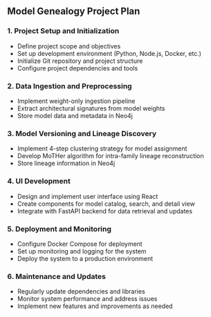 ## Model Genealogy Project Plan

### 1. Project Setup and Initialization
- Define project scope and objectives
- Set up development environment (Python, Node.js, Docker, etc.)
- Initialize Git repository and project structure
- Configure project dependencies and tools

### 2. Data Ingestion and Preprocessing
- Implement weight-only ingestion pipeline
- Extract architectural signatures from model weights
- Store model data and metadata in Neo4j

### 3. Model Versioning and Lineage Discovery
- Implement 4-step clustering strategy for model assignment
- Develop MoTHer algorithm for intra-family lineage reconstruction
- Store lineage information in Neo4j

### 4. UI Development
- Design and implement user interface using React
- Create components for model catalog, search, and detail view
- Integrate with FastAPI backend for data retrieval and updates

### 5. Deployment and Monitoring
- Configure Docker Compose for deployment
- Set up monitoring and logging for the system
- Deploy the system to a production environment

### 6. Maintenance and Updates
- Regularly update dependencies and libraries
- Monitor system performance and address issues
- Implement new features and improvements as needed




